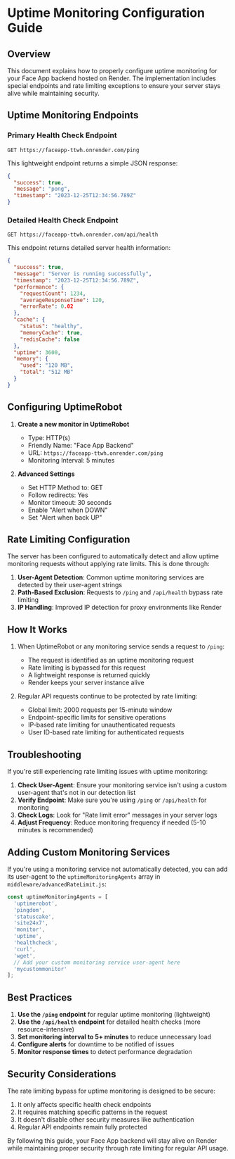 # Uptime Monitoring Configuration Guide

## Overview

This document explains how to properly configure uptime monitoring for your Face App backend hosted on Render. The implementation includes special endpoints and rate limiting exceptions to ensure your server stays alive while maintaining security.

## Uptime Monitoring Endpoints

### Primary Health Check Endpoint
```
GET https://faceapp-ttwh.onrender.com/ping
```

This lightweight endpoint returns a simple JSON response:
```json
{
  "success": true,
  "message": "pong",
  "timestamp": "2023-12-25T12:34:56.789Z"
}
```

### Detailed Health Check Endpoint
```
GET https://faceapp-ttwh.onrender.com/api/health
```

This endpoint returns detailed server health information:
```json
{
  "success": true,
  "message": "Server is running successfully",
  "timestamp": "2023-12-25T12:34:56.789Z",
  "performance": {
    "requestCount": 1234,
    "averageResponseTime": 120,
    "errorRate": 0.02
  },
  "cache": {
    "status": "healthy",
    "memoryCache": true,
    "redisCache": false
  },
  "uptime": 3600,
  "memory": {
    "used": "120 MB",
    "total": "512 MB"
  }
}
```

## Configuring UptimeRobot

1. **Create a new monitor in UptimeRobot**
   - Type: HTTP(s)
   - Friendly Name: "Face App Backend"
   - URL: `https://faceapp-ttwh.onrender.com/ping`
   - Monitoring Interval: 5 minutes

2. **Advanced Settings**
   - Set HTTP Method to: GET
   - Follow redirects: Yes
   - Monitor timeout: 30 seconds
   - Enable "Alert when DOWN"
   - Set "Alert when back UP"

## Rate Limiting Configuration

The server has been configured to automatically detect and allow uptime monitoring requests without applying rate limits. This is done through:

1. **User-Agent Detection**: Common uptime monitoring services are detected by their user-agent strings
2. **Path-Based Exclusion**: Requests to `/ping` and `/api/health` bypass rate limiting
3. **IP Handling**: Improved IP detection for proxy environments like Render

## How It Works

1. When UptimeRobot or any monitoring service sends a request to `/ping`:
   - The request is identified as an uptime monitoring request
   - Rate limiting is bypassed for this request
   - A lightweight response is returned quickly
   - Render keeps your server instance alive

2. Regular API requests continue to be protected by rate limiting:
   - Global limit: 2000 requests per 15-minute window
   - Endpoint-specific limits for sensitive operations
   - IP-based rate limiting for unauthenticated requests
   - User ID-based rate limiting for authenticated requests

## Troubleshooting

If you're still experiencing rate limiting issues with uptime monitoring:

1. **Check User-Agent**: Ensure your monitoring service isn't using a custom user-agent that's not in our detection list
2. **Verify Endpoint**: Make sure you're using `/ping` or `/api/health` for monitoring
3. **Check Logs**: Look for "Rate limit error" messages in your server logs
4. **Adjust Frequency**: Reduce monitoring frequency if needed (5-10 minutes is recommended)

## Adding Custom Monitoring Services

If you're using a monitoring service not automatically detected, you can add its user-agent to the `uptimeMonitoringAgents` array in `middleware/advancedRateLimit.js`:

```javascript
const uptimeMonitoringAgents = [
  'uptimerobot',
  'pingdom',
  'statuscake',
  'site24x7',
  'monitor',
  'uptime',
  'healthcheck',
  'curl',
  'wget',
  // Add your custom monitoring service user-agent here
  'mycustommonitor'
];
```

## Best Practices

1. **Use the `/ping` endpoint** for regular uptime monitoring (lightweight)
2. **Use the `/api/health` endpoint** for detailed health checks (more resource-intensive)
3. **Set monitoring interval to 5+ minutes** to reduce unnecessary load
4. **Configure alerts** for downtime to be notified of issues
5. **Monitor response times** to detect performance degradation

## Security Considerations

The rate limiting bypass for uptime monitoring is designed to be secure:

1. It only affects specific health check endpoints
2. It requires matching specific patterns in the request
3. It doesn't disable other security measures like authentication
4. Regular API endpoints remain fully protected

By following this guide, your Face App backend will stay alive on Render while maintaining proper security through rate limiting for regular API usage.
